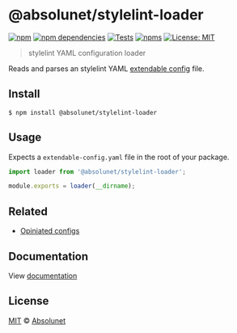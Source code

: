 # @absolunet/stylelint-loader

[![npm][npm-badge]][npm-url]
[![npm dependencies][dependencies-badge]][dependencies-url]
[![Tests][tests-badge]][tests-url]
[![npms][npms-badge]][npms-url]
[![License: MIT][license-badge]][license-url]


> stylelint YAML configuration loader

Reads and parses an stylelint YAML [extendable config](https://stylelint.io/user-guide/configuration/#extends) file.


## Install

```
$ npm install @absolunet/stylelint-loader
```


## Usage

Expects a `extendable-config.yaml` file in the root of your package.

```js
import loader from '@absolunet/stylelint-loader';

module.exports = loader(__dirname);
```


## Related

- [Opiniated configs](https://github.com/absolunet/stylelint-config)


## Documentation

View [documentation](https://documentation.absolunet.com/stylelint-config/loader)


## License
[MIT](LICENSE) © [Absolunet](https://absolunet.com)




[npm-badge]:          https://img.shields.io/npm/v/@absolunet/stylelint-loader?style=flat-square
[dependencies-badge]: https://img.shields.io/david/absolunet/stylelint-config?path=packages/loader&style=flat-square
[tests-badge]:        https://img.shields.io/github/workflow/status/absolunet/stylelint-config/tests/production?label=tests&style=flat-square
[npms-badge]:         https://badges.npms.io/%40absolunet%2Fstylelint-loader.svg?style=flat-square
[license-badge]:      https://img.shields.io/badge/license-MIT-green?style=flat-square

[npm-url]:          https://www.npmjs.com/package/@absolunet/stylelint-loader
[dependencies-url]: https://david-dm.org/absolunet/stylelint-config?path=packages/loader
[tests-url]:        https://github.com/absolunet/stylelint-config/actions?query=workflow%3Atests+branch%3Aproduction
[npms-url]:         https://npms.io/search?q=%40absolunet%2Fstylelint-loader
[license-url]:      https://opensource.org/licenses/MIT
